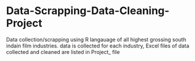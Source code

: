 # Data-Scrapping-Data-Cleaning-Project
Data collection/scrapping using R langauage of all highest grossing south indain film industries. data is collected for each industry, Excel files of data collected and cleaned are listed in Project_ file
